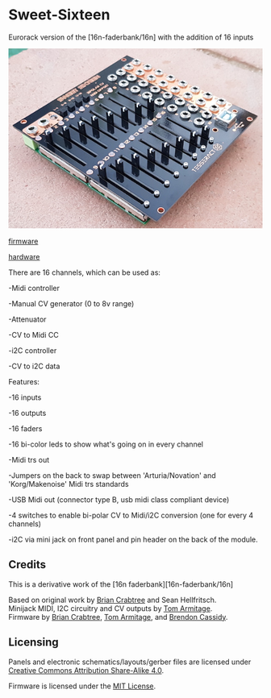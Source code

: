 # Sweet-Sixteen
Eurorack version of the [16n-faderbank/16n] with the addition of 16 inputs

![Sweet Sixteen](20191105_181811.jpg)

[firmware](_16n_faderbank_firmware_Sweet/)

[hardware](hardware/)

There are 16 channels, which can be used as:

 -Midi controller

 -Manual CV generator (0 to 8v range)

 -Attenuator

 -CV to Midi CC

 -i2C controller

 -CV to i2C data

Features:

 -16 inputs
 
 -16 outputs
 
 -16 faders
 
 -16 bi-color leds to show what's going on in every channel
 
 -Midi trs out
 
 -Jumpers on the back to swap between 'Arturia/Novation'  and 'Korg/Makenoise' Midi trs standards
 
 -USB Midi out (connector type B, usb midi class compliant device)
 
 -4 switches to enable bi-polar CV to Midi/i2C conversion (one for every 4 channels)
 
 -i2C via mini jack on front panel and pin header on the back of the module.


## Credits
This is a derivative work of the [16n faderbank][16n-faderbank/16n]

Based on original work by [Brian Crabtree][tehn] and Sean Hellfritsch.  
Minijack MIDI, I2C circuitry and CV outputs by [Tom Armitage][infovore].  
Firmware by [Brian Crabtree][tehn], [Tom Armitage][infovore], and [Brendon Cassidy][bpcmusic].

## Licensing

Panels and electronic schematics/layouts/gerber files are licensed under
[Creative Commons Attribution Share-Alike 4.0][ccbysa].

Firmware is licensed under the [MIT License][mitlicense].

[linespost]: https://llllllll.co/t/sixteen-n-faderbank/3643
[tehn]: https://github.com/tehn
[bpcmusic]: https://github.com/bpcmusic
[infovore]: https://github.com/infovore
[octobom]: https://octopart.com/bom-tool/unJxkzvR
[ccbysa]: https://creativecommons.org/licenses/by-sa/4.0/
[mitlicense]: https://opensource.org/licenses/MIT
